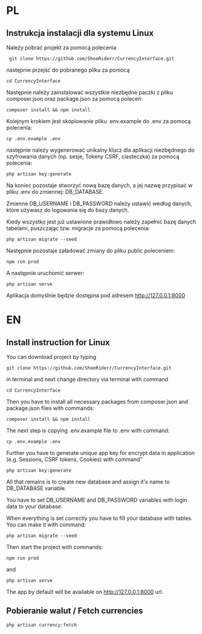# PL

## Instrukcja instalacji dla systemu Linux

Należy pobrać projekt za pomocą polecenia 

```
 git clone https://github.com/ShoeRiderr/CurrencyInterface.git 
```

następnie przejść do pobranego pliku za pomocą 

```
cd CurrencyInterface
```

Następnie należy zainstalować wszystkie niezbędne paczki z pliku composer.json oraz package.json za pomocą poleceń:

```
composer install && npm install
```

Kolejnym krokiem jest skopiowanie pliku .env.example do .env za pomocą polecenia:

```
cp .env.example .env
```

następnie należy wygenerować unikalny klucz dla aplikacji niezbędnego do szyfrowania danych (np. sesje, Tokeny CSRF, ciasteczka) za pomocą polecenia: 

```
php artisan key:generate
```

Na koniec pozostaje stworzyć nową bazę danych, a jej nazwę przypisać w pliku .env do zmiennej: DB_DATABASE.

Zmienne DB_USERNAME i DB_PASSWORD należy ustawić według danych, które używasz do logowania się do bazy danych.

Kiedy wszystko jest już ustawione prawidłowo należy zapełnić bazę danych tabelami, puszczając tzw. migracje za pomocą polecenia:

```
php artisan migrate --seed
```

Następnie pozostaje załadować zmiany do pliku public poleceniem:

```
npm run prod
```

A następnie uruchomić serwer:

```
php artisan serve
```

Aplikacja domyślnie będzie dostępna pod adresem http://127.0.0.1:8000

# EN

## Install instruction for Linux

You can download project by typing 

```
git clone https://github.com/ShoeRiderr/CurrencyInterface.git 
```

in terminal and next change directory via terminal with command 

```
cd CurrencyInterface
```

Then you have to install all necessary packages from composer.json and package.json files with commands: 

```
composer install && npm install
```

The next step is copying .env.example file to .env with command:

```
cp .env.example .env
```

Further you have to generate unique app key for encrypt data in application (e.g. Sessions, CSRF tokens, Cookies) with command"

```
php artisan key:generate
```

All that remains is to create new database and assign it's name to DB_DATABASE variable.

You have to set DB_USERNAME and DB_PASSWORD variables with login data to your database.

When everything is set correctly you have to fill your database with tables. You can make it with command:

```
php artisan migrate --seed
```

Then start the project with commands:

```
npm run prod
```

and

```
php artisan serve
```

The app by default will be available on http://127.0.0.1:8000 url.

## Pobieranie walut / Fetch currencies

```
php artisan currency:fetch
```

